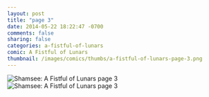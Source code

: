 ```yaml
---
layout: post
title: "page 3"
date: 2014-05-22 18:22:47 -0700
comments: false
sharing: false
categories: a-fistful-of-lunars
comic: A Fistful of Lunars
thumbnail: /images/comics/thumbs/a-fistful-of-lunars-page-3.png
---
```


<img title ="Shamsee: A Fistful of Lunars page 3" alt="Shamsee: A Fistful of Lunars page 3" data-interchange="[/images/comics/a-fistful-of-lunars-page-3.png, (default)], [/images/comics/small/a-fistful-of-lunars-page-3.png, (small)]">
<noscript><img title ="Shamsee: A Fistful of Lunars page 3" alt="Shamsee: A Fistful of Lunars page 3" src="/images/comics/a-fistful-of-lunars-page-3.png"></noscript>